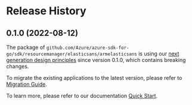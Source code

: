 # Release History

## 0.1.0 (2022-08-12)

The package of `github.com/Azure/azure-sdk-for-go/sdk/resourcemanager/elasticsans/armelasticsans` is using our [next generation design principles](https://azure.github.io/azure-sdk/general_introduction.html) since version 0.1.0, which contains breaking changes.

To migrate the existing applications to the latest version, please refer to [Migration Guide](https://aka.ms/azsdk/go/mgmt/migration).

To learn more, please refer to our documentation [Quick Start](https://aka.ms/azsdk/go/mgmt).